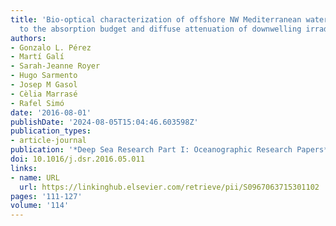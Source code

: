 ```yaml
---
title: 'Bio-optical characterization of offshore NW Mediterranean waters: CDOM contribution
  to the absorption budget and diffuse attenuation of downwelling irradiance'
authors:
- Gonzalo L. Pérez
- Martí Galí
- Sarah-Jeanne Royer
- Hugo Sarmento
- Josep M Gasol
- Cèlia Marrasé
- Rafel Simó
date: '2016-08-01'
publishDate: '2024-08-05T15:04:46.603598Z'
publication_types:
- article-journal
publication: '*Deep Sea Research Part I: Oceanographic Research Papers*'
doi: 10.1016/j.dsr.2016.05.011
links:
- name: URL
  url: https://linkinghub.elsevier.com/retrieve/pii/S0967063715301102
pages: '111-127'
volume: '114'
---
```

